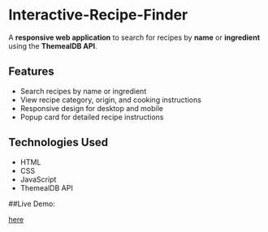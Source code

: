 # Interactive-Recipe-Finder

A **responsive web application** to search for recipes by **name** or **ingredient** using the **ThemealDB API**.  

## Features
- Search recipes by name or ingredient  
- View recipe category, origin, and cooking instructions  
- Responsive design for desktop and mobile  
- Popup card for detailed recipe instructions  

## Technologies Used
- HTML  
- CSS  
- JavaScript  
- ThemealDB API

##Live Demo:

[here](https://vasavi37.github.io/Interactive-Recipe-Finder/)
